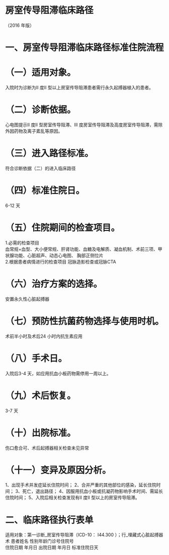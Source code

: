 # 房室传导阻滞临床路径  
（2016 年版）  
# 一、房室传导阻滞临床路径标准住院流程  
# （一）适用对象。  
入院时为诊断为II 度II 型以上房室传导阻滞患者需行永久起搏器植入的患者。  
# （二）诊断依据。  
心电图提示II 度II 型房室传导阻滞、III 度房室传导阻滞及高度房室传导阻滞，需除外因药物及离子紊乱等原因。  
# （三）进入路径标准。  
符合诊断依据（二）的进入临床路径  
# （四）标准住院日。  
6-12 天  
# （五）住院期间的检查项目。  
1.必需的检查项目  
血常规$+$血型、大小便常规、肝肾功能、血糖及电解质、凝血机制、术前三项、甲状腺功能、心脏超声、动态心电图、 胸部正侧位片  
2.根据患者病情进行的检查项目 冠脉造影检查或冠脉CTA  
# （六）治疗方案的选择。  
安置永久性心脏起搏器  
# （七）预防性抗菌药物选择与使用时机。  
术前半小时及术后24 小时内抗生素应用  
# （八）手术日。  
入院后3-4 天，如应用抗血小板药物需停用一周以上。  
# （九）术后恢复。  
3-7 天  
# （十）出院标准。  
伤口愈合可、术后起搏器相关检查未见异常  
# （十一）变异及原因分析。  
1、出现手术并发症延长住院时间； 2、合并严重的其他部位的感染，延长住院时间； 3、死亡，退出路径； 4、因服用抗血小板或抗凝药物影响手术时间、需延长住院时间； 5、入院后相关检查发现有II 度II 型以上的房室传导阻滞。  
# 二、临床路径执行表单  
适用对象：第一诊断_房室传导阻滞（ICD-10： I44.300 ）；行_埋藏式心脏起搏器术 患者姓名  性别年龄门诊号住院号  
住院日期  年月日   出院日期  年月日  标准住院日天  
